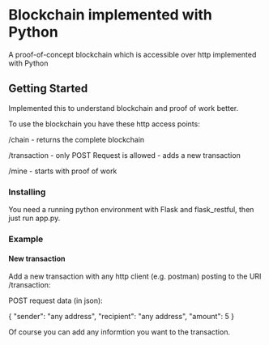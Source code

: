 # Blockchain implemented with Python
A proof-of-concept blockchain which is accessible over http implemented with Python

## Getting Started
Implemented this to understand blockchain and proof of work better.  

To use the blockchain you have these http access points:  

/chain - returns the complete blockchain  

/transaction - only POST Request is allowed - adds a new transaction  

/mine - starts with proof of work  


### Installing
You need a running python environment with Flask and flask_restful, then just run app.py.

### Example

#### New transaction
Add a new transaction with any http client (e.g. postman) posting to the URI /transaction:

POST request data (in json):

{
	"sender": "any address",
	"recipient": "any address",
	"amount": 5
}

Of course you can add any informtion you want to the transaction.
